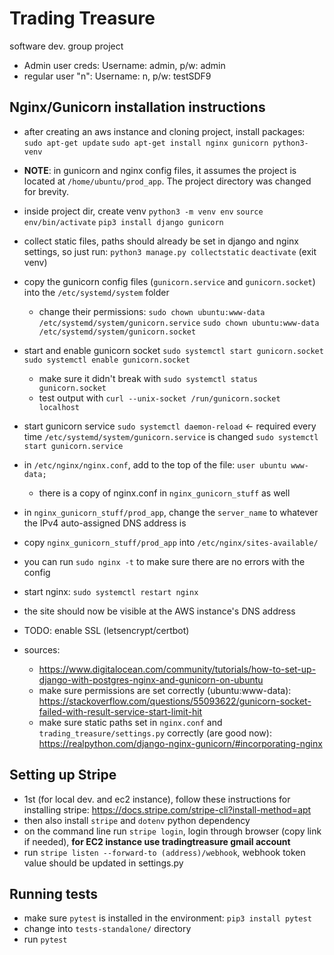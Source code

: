 # Trading Treasure

software dev. group project

- Admin user creds: Username: admin, p/w: admin
- regular user "n": Username: n, p/w: testSDF9

## Nginx/Gunicorn installation instructions
- after creating an aws instance and cloning project, install packages:
    `sudo apt-get update`
    `sudo apt-get install nginx gunicorn python3-venv`
- **NOTE**: in gunicorn and nginx config files, it assumes the project is located at `/home/ubuntu/prod_app`. The project directory was changed for brevity.
- inside project dir, create venv
    `python3 -m venv env`
    `source env/bin/activate`
    `pip3 install django gunicorn`
- collect static files, paths should already be set in django and nginx settings, so  just run:
    `python3 manage.py collectstatic`
    `deactivate` (exit venv)
- copy the gunicorn config files (`gunicorn.service` and `gunicorn.socket`) into the `/etc/systemd/system` folder
    - change their permissions:
        `sudo chown ubuntu:www-data /etc/systemd/system/gunicorn.service`
        `sudo chown ubuntu:www-data /etc/systemd/system/gunicorn.socket`
        
- start and enable gunicorn socket
    `sudo systemctl start gunicorn.socket`
    `sudo systemctl enable gunicorn.socket`
    - make sure it didn't break with `sudo systemctl status gunicorn.socket`
    - test output with `curl --unix-socket /run/gunicorn.socket localhost`
- start gunicorn service
    `sudo systemctl daemon-reload` <- required every time `/etc/systemd/system/gunicorn.service` is changed
    `sudo systemctl start gunicorn.service`
- in `/etc/nginx/nginx.conf`, add to the top of the file: `user ubuntu www-data;`
    - there is a copy of nginx.conf in `nginx_gunicorn_stuff` as well
- in `nginx_gunicorn_stuff/prod_app`, change the `server_name` to whatever the IPv4 auto-assigned DNS address is
- copy `nginx_gunicorn_stuff/prod_app` into `/etc/nginx/sites-available/`
- you can run `sudo nginx -t` to make sure there are no errors with the config
- start nginx: `sudo systemctl restart nginx`
- the site should now be visible at the AWS instance's DNS address

- TODO: enable SSL (letsencrypt/certbot)
- sources:
    - https://www.digitalocean.com/community/tutorials/how-to-set-up-django-with-postgres-nginx-and-gunicorn-on-ubuntu
    - make sure permissions are set correctly (ubuntu:www-data): https://stackoverflow.com/questions/55093622/gunicorn-socket-failed-with-result-service-start-limit-hit
    - make sure static paths set in `nginx.conf` and `trading_treasure/settings.py` correctly (are good now): https://realpython.com/django-nginx-gunicorn/#incorporating-nginx

## Setting up Stripe
- 1st (for local dev. and ec2 instance), follow these instructions for installing stripe: https://docs.stripe.com/stripe-cli?install-method=apt 
- then also install `stripe` and `dotenv` python dependency
- on the command line run `stripe login`, login through browser (copy link if needed), **for EC2 instance use tradingtreasure gmail account**
- run `stripe listen --forward-to (address)/webhook`, webhook token value should be updated in settings.py

## Running tests
- make sure `pytest` is installed in the environment: `pip3 install pytest`
- change into `tests-standalone/` directory
- run `pytest`